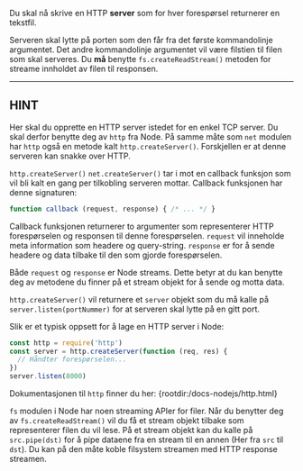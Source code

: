 Du skal nå skrive en HTTP **server** som for hver forespørsel returnerer en tekstfil.

Serveren skal lytte på porten som den får fra det første kommandolinje argumentet. Det andre kommandolinje argumentet vil være filstien til filen som skal serveres. Du **må** benytte `fs.createReadStream()` metoden for streame innholdet av filen til responsen.

----------------------------------------------------------------------
## HINT

Her skal du opprette en HTTP server istedet for en enkel TCP server. Du skal derfor benytte deg av `http` fra Node. På samme måte som `net` modulen har `http` også en metode kalt `http.createServer()`. Forskjellen er at denne serveren kan snakke over HTTP.

`http.createServer()` `net.createServer()` tar i mot en callback funksjon som vil bli kalt en gang per tilkobling serveren mottar. Callback funksjonen har denne signaturen:

```js
function callback (request, response) { /* ... */ }
```

Callback funksjonen returnerer to argumenter som representerer HTTP forespørselen og responsen til denne forespørselen. `request` vil inneholde meta information som headere og query-string. `response` er for å sende headere og data tilbake til den som gjorde forespørselen.

Både `request` og `response` er Node streams. Dette betyr at du kan benytte deg av metodene du finner på et stream objekt for å sende og motta data.

`http.createServer()` vil returnere et `server` objekt som du må kalle på `server.listen(portNummer)` for at serveren skal lytte på en gitt port.


Slik er et typisk oppsett for å lage en HTTP server i Node:

```js
const http = require('http')
const server = http.createServer(function (req, res) {
  // Håndter forespørselen...
})
server.listen(8000)
```

Dokumentasjonen til `http` finner du her:
  {rootdir:/docs-nodejs/http.html}


`fs` modulen i Node har noen streaming APIer for filer. Når du benytter deg av `fs.createReadStream()` vil du få et stream objekt tilbake som representerer filen du vil lese. På et stream objekt kan du kalle på `src.pipe(dst)` for å pipe dataene fra en stream til en annen (Her fra `src` til `dst`). Du kan på den måte koble filsystem streamen med HTTP response streamen.

